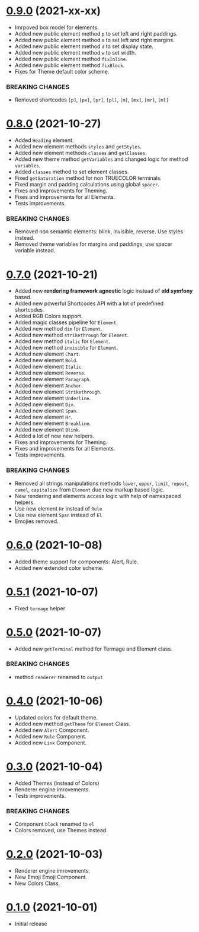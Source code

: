 <a name="0.9.0"></a>
# [0.9.0](https://github.com/termage/termage) (2021-xx-xx)
* Imrpoved box model for elements. 
* Added new public element method `p` to set left and right paddings.
* Added new public element method `m` to set left and right margins.
* Added new public element method `d` to set display state.
* Added new public element method `w` to set width.
* Added new public element method `fixInline`.
* Added new public element method `fixBlock`.
* Fixes for Theme default color scheme.

### BREAKING CHANGES

* Removed shortcodes `[p]`, `[px]`, `[pr]`, `[pl]`, `[m]`, `[mx]`, `[mr]`, `[ml]`

<a name="0.8.0"></a>
# [0.8.0](https://github.com/termage/termage) (2021-10-27)
* Added `Heading` element.
* Added new element methods `styles` and `getStyles`.
* Added new element methods `classes` and `getClasses`.
* Added new theme method `getVariables` and changed logic for method `variables`.
* Added `classes` method to set element classes.
* Fixed `getSaturation` method for non TRUECOLOR terminals.
* Fixed margin and padding calculations using global `spacer`.
* Fixes and improvements for Theming.
* Fixes and improvements for all Elements.
* Tests improvements. 

### BREAKING CHANGES

* Removed non semantic elements: blink, invisible, reverse. Use styles instead.
* Removed theme variables for margins and paddings, use spacer variable instead.

<a name="0.7.0"></a>
# [0.7.0](https://github.com/termage/termage) (2021-10-21)
* Added new **rendering framework agnostic** logic instead of **old symfony** based. 
* Added new powerful Shortcodes API with a lot of predefined shortcodes.
* Added RGB Colors support.
* Added magic classes pipeline for `Element`.
* Added new method `dim` for `Element`.
* Added new method `strikethrough` for `Element`.
* Added new method `italic` for `Element`.
* Added new method `invisible` for `Element`.
* Added new element `Chart`.
* Added new element `Bold`.
* Added new element `Italic`.
* Added new element `Reverse`.
* Added new element `Paragraph`.
* Added new element `Anchor`.
* Added new element `Strikethrough`.
* Added new element `Underline`.
* Added new element `Div`.
* Added new element `Span`.
* Added new element `Hr`.
* Added new element `Breakline`.
* Added new element `Blink`.
* Added a lot of new new helpers.
* Fixes and improvements for Theming.
* Fixes and improvements for all Elements.
* Tests improvements. 

### BREAKING CHANGES

* Removed all strings manipulations methods `lower`, `upper`, `limit`, `repeat`, `camel`, `capitalize` from `Element` due new markup based logic.
* New rendering and elements access logic with help of namespaced helpers.
* Use new element `Hr` instead of `Rule`
* Use new element `Span` instead of `El`
* Emojies removed.

<a name="0.6.0"></a>
# [0.6.0](https://github.com/termage/termage) (2021-10-08)
* Added theme support for components: Alert, Rule.
* Added new extended color scheme.

<a name="0.5.1"></a>
# [0.5.1](https://github.com/termage/termage) (2021-10-07)
* Fixed `termage` helper 

<a name="0.5.0"></a>
# [0.5.0](https://github.com/termage/termage) (2021-10-07)
* Added new `getTerminal` method for Termage and Element class.

### BREAKING CHANGES

* method `renderer` renamed to `output`

<a name="0.4.0"></a>
# [0.4.0](https://github.com/termage/termage) (2021-10-06)
* Updated colors for default theme.
* Added new method `getTheme` for `Element` Class.
* Added new `Alert` Component.
* Added new `Rule` Component.
* Added new `Link` Component.

<a name="0.3.0"></a>
# [0.3.0](https://github.com/termage/termage) (2021-10-04)
* Added Themes (instead of Colors)
* Renderer engine imrovements.
* Tests improvements. 

### BREAKING CHANGES

* Component `block` renamed to `el`
* Colors removed, use Themes instead.

<a name="0.2.0"></a>
# [0.2.0](https://github.com/termage/termage) (2021-10-03)
* Renderer engine imrovements.
* New Emoji Emoji Component.
* New Colors Class.

<a name="0.1.0"></a>
# [0.1.0](https://github.com/termage/termage) (2021-10-01)
* Initial release
